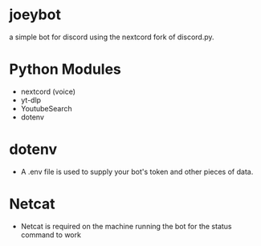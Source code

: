 # joeybot
a simple bot for discord using the nextcord fork of discord.py.

 # Python Modules
 - nextcord (voice)
 - yt-dlp 
 - YoutubeSearch 
 - dotenv

# dotenv
- A .env file is used to supply your bot's token and other pieces of data.

# Netcat
- Netcat is required on the machine running the bot for the status command to work
